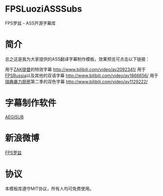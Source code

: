 # FPSLuoziASSSubs
FPS罗兹 - ASS开源字幕库

# 简介
总之这是我为大家提供的ASS翻译字幕制作模板，效果预览可点击以下链接：

用于<a href="https://www.youtube.com/user/KyokoProStudios" target="_blank">ZAK提督</a>的特效字幕 http://www.bilibili.com/video/av2092341/
用于<a href="https://www.youtube.com/user/fpsrussia" target="_blank">FPSRussia</a>以及其他的双语字幕 http://www.bilibili.com/video/av1866656/
用于<a href="https://www.youtube.com/user/SwedishMealTime/" target="_blank">瑞典暴力厨房</a>第二季的双色字幕 http://www.bilibili.com/video/av1129222/

# 字幕制作软件
<a href="http://www.aegisub.org/" target="_blank">AEGISUB</a> 

# 新浪微博
<a href="http://www.weibo.com/fpsluozi/" target="_blank">FPS罗兹</a>

# 协议
本模板库遵守MIT协议，所有人均可免费使用。